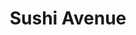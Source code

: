 ---
layout: place
title: "Sushi Avenue"
permalink: /georgia/decatur/sushi-avenue.html
stateAbbr: GA
stateName: Georgia
cityName: Decatur
seo:
  name: "Sushi Avenue"
  type: Restaurant
  links: null
description: "Looking for sushi in Decatur, Georgia? Check out Sushi Avenue for a delightful Japanese dining experience. Enjoy a variety of sushi and other dishes in a wel..."
place_id: ChIJfTJJFT0H9YgRKf5tWgxropE
photos:
  - name: >-
      places/ChIJfTJJFT0H9YgRKf5tWgxropE/photos/AeeoHcIfhiQHXFdBJ4ffnQlGQDGMdPF4KTW0mQ0EHeLv5ExVWJfaPNBblgKI9Bi3iz1MOYw-71QQb4z06P6Kl5Jk6F6Ci6wgALYs_rAI03ovgAZxLvDakHiL-0Z9AF9mlFMQwgLX8IxwLWgYsGlxQbpMQ54ZxC3gdOTLaNRM7NDUqCktircDETIg-GFte5pW9Uj0k3z58KSgJ6wWNwHArnmeyCqFGJA2x1SFr-0Vxn4yqd215Ho3EX54zWEOspciZqZaMIQ2tAVwBvAmfdjQg7nBUqNbFvbZ7MYpiG7_YLaBEzu8iA
    widthPx: 2016
    heightPx: 1512
    authorAttributions:
      - displayName: Sushi Avenue
        uri: https://maps.google.com/maps/contrib/116395537057849195998
        photoUri: >-
          https://lh3.googleusercontent.com/a/ACg8ocKocgSVxYMSrRiZ2ss-J_I5_sYRfHSdffUY7_9MXXDShBbcoQ=s100-p-k-no-mo
    flagContentUri: >-
      https://www.google.com/local/imagery/report/?cb_client=maps_api_places.places_api&image_key=!1e10!2sAF1QipOp6JPcuU9VQ77_f3eXMqJeg--OP6odK4dbQGzg&hl=en-US
    googleMapsUri: >-
      https://www.google.com/maps/place//data=!3m4!1e2!3m2!1sAF1QipOp6JPcuU9VQ77_f3eXMqJeg--OP6odK4dbQGzg!2e10!4m2!3m1!1s0x88f5073d1549327d:0x91a26b0c5a6dfe29
  - name: >-
      places/ChIJfTJJFT0H9YgRKf5tWgxropE/photos/AeeoHcLvISzxASHm0e98PRSOiY7iL0oW6ZxW5IsHhSJ194ONhNGMBsO7Z0daxk6SsTlpuoR7n5Em2WGwVL74Q8mtTNmvEvk_AslDUFQyAupt7py3NtMj-1I4f67GxQewetZBKT-DegE5Cxz3CBP7Ntq48lcDCXADDRcgjEJVGFIuYlnzIXRdvKj0dPEC07EGZfijrV14U-w6qm_0jzHqkaebPoeFFsEGXFXWnz80Xe5DQ4OPvwB4RHWk9OjLsWe7jZtFs2bUy3SqCEpycplyIItOziuMucvXOHppyj4HIJQN2HLxlOaf5J4O7sbXpGss9sL9pVCtlnH_1TAIO_XcAWtXCsz1IAFYAmTQCeR81cFvGIBfVfHLuIkls1Pt8f3a7DFukM989-N9RXhJIulRxAFI1aBIlgjGD3ccea-zaHmAm301Rw
    widthPx: 4032
    heightPx: 1908
    authorAttributions:
      - displayName: Sharonda Lewis
        uri: https://maps.google.com/maps/contrib/113251749574963868515
        photoUri: >-
          https://lh3.googleusercontent.com/a-/ALV-UjXtwJUrSKLZYD_p9w9Kxky2AlVufzpgGvwSwMduQZrDZh1ShJYu=s100-p-k-no-mo
    flagContentUri: >-
      https://www.google.com/local/imagery/report/?cb_client=maps_api_places.places_api&image_key=!1e10!2sCIHM0ogKEICAgIDy6bflCA&hl=en-US
    googleMapsUri: >-
      https://www.google.com/maps/place//data=!3m4!1e2!3m2!1sCIHM0ogKEICAgIDy6bflCA!2e10!4m2!3m1!1s0x88f5073d1549327d:0x91a26b0c5a6dfe29
  - name: >-
      places/ChIJfTJJFT0H9YgRKf5tWgxropE/photos/AeeoHcIazrUxxwbBlzV7--3Km7RdBfey4kp2ommS65s1BjWYLu8B6WUhOVvKjWyD_5WJGG-yz4mp5Ax3NcSjqhiQitCOlGscEN4x8G_cwnpggorxY5jIIHurPQvSw9YfAN7tquuZmNuVW5Y0Oq9roqezdy3oW-jMUckpHiFbiTRTvxOMZEQVb7mcfrpuvN5iNnmJTu2kYTdE1rnzXmXj_TOTY9XcN53q9iwDsLieJj1bxlxPxyYogPZcZAc9DnYUurn_HWcdLle0DyQJ1EJb5imOHQ2edOrFmz780PLV3o5OXAGzbZEv6ihEfVba7OJ11TBWHV0ctsriWhSqc_984GEsTGnPQMJMgAIWD2ed3eN_M1CRqn6IFutnZHuTa8rofeZ8mjnW7PZQ4NW4_MTYMgacPmMn4zOttNLl5jbF9ynxQCOeNj8xT4cUJolX3dMfyA
    widthPx: 4032
    heightPx: 2268
    authorAttributions:
      - displayName: Raj Kandaswamy
        uri: https://maps.google.com/maps/contrib/115215709040000402393
        photoUri: >-
          https://lh3.googleusercontent.com/a-/ALV-UjXcY2m03PQlsKVxmpEDPc_9bf-y1ZKCMqTgoZkAdr3n-0aqhRn2=s100-p-k-no-mo
    flagContentUri: >-
      https://www.google.com/local/imagery/report/?cb_client=maps_api_places.places_api&image_key=!1e10!2sCIABIhADycKzcQltgGfn2loADLYr&hl=en-US
    googleMapsUri: >-
      https://www.google.com/maps/place//data=!3m4!1e2!3m2!1sCIABIhADycKzcQltgGfn2loADLYr!2e10!4m2!3m1!1s0x88f5073d1549327d:0x91a26b0c5a6dfe29
  - name: >-
      places/ChIJfTJJFT0H9YgRKf5tWgxropE/photos/AeeoHcKlHgiX3Qu19P6kELbx6VMLahP0kFHdZSo7CLFlQSUsmOeajBk3o86Mx3s_EK64oCt5MIr5KjzQN_sIpaqT-EQSJARYqIire8xwVkg4gdbYvA-ZeCYdFe1fv3ITYDkp3NbUOwBKo_rWZ5TnaFXbhBCyLT_hKxIwn2lHK7XDsoyX1LeqpAFhapg7f1XmRLmRGuce6Q7wvY_UiHSDXZw2MAP0YUYAr_ppHZGjTSRx_fa70pqe-k_zo40ePCaoP6qaPN8XiA8UQwOnaz5YnFlPEmfXs8Fx9q-hIm86bUzM-snheFyIh5LJgIW5f-zJB-EUhKV8ToYjB8u6vUSVmMUUSuO0IfkrVfpsZ0_agmGkV4Zw7WsR_uRMl_zK6hP4kB_qTVuounPQxvVi5nXiMX0K_KgHBiOKbb-HwicUSFzLKVaSGg
    widthPx: 3600
    heightPx: 4800
    authorAttributions:
      - displayName: Nathan CY
        uri: https://maps.google.com/maps/contrib/106554302703073288245
        photoUri: >-
          https://lh3.googleusercontent.com/a/ACg8ocK2H9PPunQa36B06rmDOavokp_Tdh_Adthna94FSD43SNVMOw=s100-p-k-no-mo
    flagContentUri: >-
      https://www.google.com/local/imagery/report/?cb_client=maps_api_places.places_api&image_key=!1e10!2sCIHM0ogKEICAgIDT5-uaUg&hl=en-US
    googleMapsUri: >-
      https://www.google.com/maps/place//data=!3m4!1e2!3m2!1sCIHM0ogKEICAgIDT5-uaUg!2e10!4m2!3m1!1s0x88f5073d1549327d:0x91a26b0c5a6dfe29
  - name: >-
      places/ChIJfTJJFT0H9YgRKf5tWgxropE/photos/AeeoHcJPcFvJwkvS78RS6kzdVSUbAQzZG9PW37kR4Qpmb2oiAUM1J-rZb_knGGwaxhTr_206o6qJ4TSCszdvYZyX4AkRoYYMc5c3VtexKkCvad7meQRVVsFUl5HnKUVNOw_bRNLB5f4ze-ApLP4W8j60hVxQBoSvg5Qw2NbpSKXb-KuVyn27YfSgdrrXTi9SCVmrI3g3IyBWhmydvczfcIk2sOsRWYt4KezXtGEiaEyFslDnSlcaoL6ydyoHQ0Vbeo4IFFp7d0RZC2sKRKVR5Tsd0ZuhnkvX-227qdetL3rhFkAAkObVpkJBah5j0qnfiCy9Fcg8k6QU3oYurQTWJvsIcsYBH4BRQNElscCfJMneQ2E--s9uM-VXTqG68RjJVv3YyY6a63d5S92NSIexQgFW_GT5JkX7I8-EisI0go4O1R0i1Q
    widthPx: 4000
    heightPx: 3000
    authorAttributions:
      - displayName: Michelangelo Grigni
        uri: https://maps.google.com/maps/contrib/115795315320503897162
        photoUri: >-
          https://lh3.googleusercontent.com/a-/ALV-UjVJI7hAsmBqLXnxkDc9CFhDiU4m3pk-ygEwRK5TXptxCXXWwASKUQ=s100-p-k-no-mo
    flagContentUri: >-
      https://www.google.com/local/imagery/report/?cb_client=maps_api_places.places_api&image_key=!1e10!2sCIHM0ogKEICAgICf5YrwPQ&hl=en-US
    googleMapsUri: >-
      https://www.google.com/maps/place//data=!3m4!1e2!3m2!1sCIHM0ogKEICAgICf5YrwPQ!2e10!4m2!3m1!1s0x88f5073d1549327d:0x91a26b0c5a6dfe29
  - name: >-
      places/ChIJfTJJFT0H9YgRKf5tWgxropE/photos/AeeoHcLLXvLi3JtPVOhhQ8l7gEBy_FlBOG5CtS7_grj9ta53k0EMaKaieFYPl58YOENdaFlaq4ZZx7vguEuQK-z8ShxVMpIBy5Fv4FG4oJhc1-qDdFgRq4Kzp7xiMd3p1C85TiV5bElNzO1FD4z9gfDyYJmjul1nzkdaI9c7yvPi1rmphPJpWm-XJc38SI5VLgkJyyOzhl2UzUVkuF4inRKiAjqR4zKP2zmU2NZYqD739fCf6lynxAD4_a8iwf-OhNNrOY2szFFSuF0GIerX0vxwajSpD5gCX3EIE9rfnzz4w4b3B55zGbYTc5h4WzPZ6G5gpQRvLy6tXdsQUSBT2lp8JcPzhhRY-H5mp4h1HNASfXOX73BVS7BeBQJbhVDHOQabLk8YBzNiC71hfkxh2h2GoghGhClqSj80BeyenRqK4iucMYWC
    widthPx: 3600
    heightPx: 4800
    authorAttributions:
      - displayName: Nathan CY
        uri: https://maps.google.com/maps/contrib/106554302703073288245
        photoUri: >-
          https://lh3.googleusercontent.com/a/ACg8ocK2H9PPunQa36B06rmDOavokp_Tdh_Adthna94FSD43SNVMOw=s100-p-k-no-mo
    flagContentUri: >-
      https://www.google.com/local/imagery/report/?cb_client=maps_api_places.places_api&image_key=!1e10!2sCIHM0ogKEICAgIDT5-ua8gE&hl=en-US
    googleMapsUri: >-
      https://www.google.com/maps/place//data=!3m4!1e2!3m2!1sCIHM0ogKEICAgIDT5-ua8gE!2e10!4m2!3m1!1s0x88f5073d1549327d:0x91a26b0c5a6dfe29
  - name: >-
      places/ChIJfTJJFT0H9YgRKf5tWgxropE/photos/AeeoHcK6QglThyviDFuG5grWl85IlITq7uigJZlBjKZvcaPixOYU_T0FzRG5KgSDRUWQ9yK6IxA6KTWJTdBf6HJ1e_VL8U6xPriwNu0FV519o-Y0XlNe8QzrWgQXQmseK7mlyPc1s-Vs3eSKdlPlU_2X4zTpG17Zn464zNhw5j6Ef1IQEjaRP3cpUvZATA1QFtpfosTRO0niQh9jaRxI1vOlC1MwvV3zmZKX7wdxwrhlNGPv08adSIYz8uVE2d3m_s5M64BXgS8_sDXIQPHVq20RdvG1X5OcLJ4gmo39umev0SUUB5YVvUiaiStxN12KI3H_S2wsXODSRMHNnUhx64aihAbQ9xavfb6b4iz_dRyjDYOAZxsjKR095jj2sgYkdCZFj2-b6NF37VK9DvQgqkuX6JSc7txvx-B9WI8A2NYVB888BA
    widthPx: 4032
    heightPx: 3024
    authorAttributions:
      - displayName: Jerry Barrett
        uri: https://maps.google.com/maps/contrib/114824387883224901345
        photoUri: >-
          https://lh3.googleusercontent.com/a-/ALV-UjXqUX3AVXJ9qKXrF9UMs7gJDwlRMOgVxhnDp8A88k_4eOAWQ5I=s100-p-k-no-mo
    flagContentUri: >-
      https://www.google.com/local/imagery/report/?cb_client=maps_api_places.places_api&image_key=!1e10!2sCIHM0ogKEICAgIDjtq7IGg&hl=en-US
    googleMapsUri: >-
      https://www.google.com/maps/place//data=!3m4!1e2!3m2!1sCIHM0ogKEICAgIDjtq7IGg!2e10!4m2!3m1!1s0x88f5073d1549327d:0x91a26b0c5a6dfe29
  - name: >-
      places/ChIJfTJJFT0H9YgRKf5tWgxropE/photos/AeeoHcKAdvja28v-tvWtdwE9hMu4w8BzFPFlfXodEAQAP2VK7cWZnFgUXW_Ru9AOYgYC_sS1_Dm1_nzQJvgzDsDpDhRiYX-xCV4dKMKVnszys2orSJAYWYwiqsTkwTuZ12mMPEK9ubP_tR6_DykLUp0Pz7i8pFiq0SP0T0-6KdUKvrK2a31TH7Fwvt_8RYWesl1QTnp-dMCWf3VSWnW3mpsQ8mX1upj88uLQoCUclGUS5bCHR-poT9piBUu-gMw43i99IjIud0lnaHFi3HHF-PkY8_4Fg6yTxs4UHD72cx-f-G6sCHq338CKkQbngf5WUK9lqQA0hd01Dv0kVoOxsOsmTvlGoxqpLA7WjvI0MXOnX6GwDHGq7nI0S29LqgCr8pUHro5GJ7m6RxNQS_i0YTzVRRr_yf-9FfIaxvY0QceFvlTTrntt
    widthPx: 4000
    heightPx: 3000
    authorAttributions:
      - displayName: Michelangelo Grigni
        uri: https://maps.google.com/maps/contrib/115795315320503897162
        photoUri: >-
          https://lh3.googleusercontent.com/a-/ALV-UjVJI7hAsmBqLXnxkDc9CFhDiU4m3pk-ygEwRK5TXptxCXXWwASKUQ=s100-p-k-no-mo
    flagContentUri: >-
      https://www.google.com/local/imagery/report/?cb_client=maps_api_places.places_api&image_key=!1e10!2sCIHM0ogKEICAgIDPvo7KkAE&hl=en-US
    googleMapsUri: >-
      https://www.google.com/maps/place//data=!3m4!1e2!3m2!1sCIHM0ogKEICAgIDPvo7KkAE!2e10!4m2!3m1!1s0x88f5073d1549327d:0x91a26b0c5a6dfe29
  - name: >-
      places/ChIJfTJJFT0H9YgRKf5tWgxropE/photos/AeeoHcKOdAayqUgiR6tSMKcUEuaDbuG3fqaQrq9ANuoSK9SVr53dyxf758grt4-UCjiTjUkeirsNbujmPMrQVDNehkd_OcXz2opXCZ83RJHgv7PPNa8Ix4XmolMXAXttgANU8WpaiWlO3qScAuRy_gO__7i5MmacaVwlTJ6EydnLDu8n8kVYUOhF81UK9XCCGFPNeTJGLIFpYIaVo-eyrBG8vdkCrEInrr2n1OwwRRr_GAxF0uo2Oc5LZPGGf2qzhiwkb_O6-Cm54fCJd2ROq-jaK0pin1IOxM-JXo6MQ4y0rlbSCP5dfQM_kXE_yWfsPDHXlfQ_U-pAEjB1lkmMDSzJlPNqq9W141MCrrzskzvx4lKH2lKQXt8Rbc92n821I1VkJkY6SDPuz1ZCYv4uMSnPQan2g70SpHeOARPOdQIuiJ_6cw
    widthPx: 3000
    heightPx: 4000
    authorAttributions:
      - displayName: Ms. O M
        uri: https://maps.google.com/maps/contrib/117046077175622455496
        photoUri: >-
          https://lh3.googleusercontent.com/a-/ALV-UjVIVSohBIq6ro7DCjozYKgKa_DjJc0FaexfvtXBcNig64rTDaGSuQ=s100-p-k-no-mo
    flagContentUri: >-
      https://www.google.com/local/imagery/report/?cb_client=maps_api_places.places_api&image_key=!1e10!2sCIHM0ogKEICAgICLnJqIIg&hl=en-US
    googleMapsUri: >-
      https://www.google.com/maps/place//data=!3m4!1e2!3m2!1sCIHM0ogKEICAgICLnJqIIg!2e10!4m2!3m1!1s0x88f5073d1549327d:0x91a26b0c5a6dfe29
  - name: >-
      places/ChIJfTJJFT0H9YgRKf5tWgxropE/photos/AeeoHcIb9zdHufEGc3xF7qfCXqVMuqh_u7m4JQo1St_iIIoIBg1RQF1aJb8NG14eYlC0qQKNFj6WUuuzrwWBJHIrCaG5Dai6xpWuL9JUkgYVus4QJU6kWl8T_w-1UhS2YDMuS23DJu7De1KO7SUeMmhy4WKc_isxualQzAxfq7Br4UmOqc4a-QhCanZxwFuNEdow4D7XuT-HLyxCL4F5INq22VdS2wjWp54AKSISQj_NlddyNFcz203ubYudk1RtmwhV-UYHVHhe79g2uZkY_3mAyTfORzRAMR4HdVLGy8gQLb2lwRgK4V8aahs8YBPLgzl0FBkrio5fwSHECTKuKYBojnsV-5ItYVM48NssL4tHQSj5pmbVbrjISMg3WUrwf0AoJFXG4r5-MFVpK7FF8dCA3KVFdDJ6sE72Do6SfZ3l1AluPQYS
    widthPx: 3600
    heightPx: 4800
    authorAttributions:
      - displayName: Hibiki Wright
        uri: https://maps.google.com/maps/contrib/100195715758912116050
        photoUri: >-
          https://lh3.googleusercontent.com/a-/ALV-UjUsI8h5TRfILsMXZ2vZfR2DRQMVVdYheP_QY5LOOptnUH3lyjFb=s100-p-k-no-mo
    flagContentUri: >-
      https://www.google.com/local/imagery/report/?cb_client=maps_api_places.places_api&image_key=!1e10!2sCIHM0ogKEICAgICWlJWajAE&hl=en-US
    googleMapsUri: >-
      https://www.google.com/maps/place//data=!3m4!1e2!3m2!1sCIHM0ogKEICAgICWlJWajAE!2e10!4m2!3m1!1s0x88f5073d1549327d:0x91a26b0c5a6dfe29
address: 308 W Ponce de Leon Ave, Decatur, GA 30030, USA
street: 308 W Ponce de Leon Ave
city: Decatur
state: GA
zip: '30030'
country: USA
neighborhood: Downtown Decatur
latitude: '33.775215'
longitude: '-84.300194'
accessibility_options:
  wheelchairAccessibleParking: true
  wheelchairAccessibleEntrance: true
  wheelchairAccessibleRestroom: true
  wheelchairAccessibleSeating: true
business_status: OPERATIONAL
name: Sushi Avenue
google_maps_links:
  directionsUri: >-
    https://www.google.com/maps/dir//''/data=!4m7!4m6!1m1!4e2!1m2!1m1!1s0x88f5073d1549327d:0x91a26b0c5a6dfe29!3e0
  placeUri: https://maps.google.com/?cid=10494067782527614505
  writeAReviewUri: >-
    https://www.google.com/maps/place//data=!4m3!3m2!1s0x88f5073d1549327d:0x91a26b0c5a6dfe29!12e1
  reviewsUri: >-
    https://www.google.com/maps/place//data=!4m4!3m3!1s0x88f5073d1549327d:0x91a26b0c5a6dfe29!9m1!1b1
  photosUri: >-
    https://www.google.com/maps/place//data=!4m3!3m2!1s0x88f5073d1549327d:0x91a26b0c5a6dfe29!10e5
primary_type: Japanese Restaurant
opening_hours:
  regular: null
  current: null
secondary_opening_hours:
  regular:
    weekdayDescriptions: null
    type: null
  current:
    weekdayDescriptions: null
    type: null
phone: null
price_level: null
price_range: null
rating: null
rating_count: 0
website: null
reviews: null
parking_options: null
payment_options: null
allow_dogs: null
curbside_pickup: null
delivery: null
dine_in: null
good_for_children: null
good_for_groups: null
good_for_sports: null
live_music: null
menu_for_children: null
outdoor_seating: null
reservable: null
restroom: null
serves_beer: null
serves_breakfast: null
serves_brunch: null
serves_cocktails: null
serves_coffee: null
serves_dinner: null
serves_dessert: null
serves_lunch: null
serves_vegetarian_food: null
serves_wine: null
takeout: null
summary: null

---
